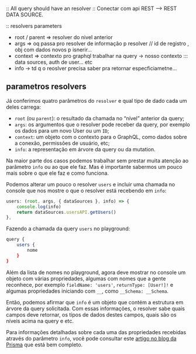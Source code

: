 

:: All query should have an resolver
:: Conectar com api REST --> REST DATA SOURCE.

:: resolvers parameters
- root / parent => resolver do nivel anterior
- args => oq passa pro resolver de informação p resolver // id de registro , obj com dados novos p isnerir...
- context => contexto pro graphql trabalhar na query -> nosso contexto ::: data sources, auth de user... etc
- info -> td q o reoslver precisa saber pra retornar especficiametne...

## parametros resolvers
Já conferimos quatro parâmetros do `resolver` e qual tipo de dado cada um deles carrega:

-   `root` (ou `parent`): o resultado da chamada no “nível” anterior da query;
-   `args`: os argumentos que o resolver pode receber da query, por exemplo os dados para um novo User ou um `ID`;
-   `context`: um objeto com o contexto para o GraphQL, como dados sobre a conexão, permissões de usuário, etc;
-   `info`: a representação em árvore da query ou da mutation.

Na maior parte dos casos podemos trabalhar sem prestar muita atenção ao parâmetro `info` ou ao que ele faz. Mas é importante sabermos um pouco mais sobre o que ele faz e como funciona.

Podemos alterar um pouco o resolver `users` e incluir uma chamada no console que nos mostre o que o resolver está recebendo em `info`:

```javascript
users: (root, args, { dataSources }, info) => {
    console.log(info)
    return dataSources.usersAPI.getUsers()
},
```

Fazendo a chamada da query `users` no playground:

```bash
query {
    users {
        nome
    }
}
```

Além da lista de nomes no playground, agora deve mostrar no console um objeto com várias propriedades, algumas com nomes que a gente reconhece, por exemplo `fieldName: 'users'`, `returnType: [User!]!` e algumas propriedades iniciando com `__`, como `__Schema: __Schema`.

Então, podemos afirmar que `info` é um objeto que contém a estrutura em árvore da query solicitada. Com essas informações, o resolver sabe quais campos deve retornar, os tipos de dados destes campos, quais são os níveis acima na query e etc.

Para informações detalhadas sobre cada uma das propriedades recebidas através do parâmetro `info`, você pode consultar este [artigo no blog da Prisma](https://www.prisma.io/blog/graphql-server-basics-demystifying-the-info-argument-in-graphql-resolvers-6f26249f613a) que está bem completo.